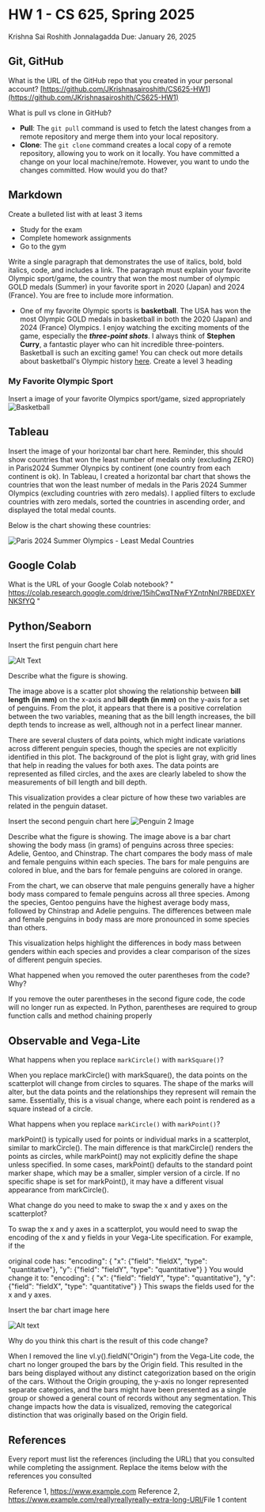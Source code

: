 # HW 1 - CS 625, Spring 2025

Krishna Sai Roshith Jonnalagadda 
Due: January 26, 2025

## Git, GitHub

What is the URL of the GitHub repo that you created in your personal account?
   [https://github.com/JKrishnasairoshith/CS625-HW1](https://github.com/JKrishnasairoshith/CS625-HW1)

What is pull vs clone in GitHub?
-  **Pull**: The `git pull` command is used to fetch the latest changes from a remote repository and merge them into your local repository.
- **Clone**: The `git clone` command creates a local copy of a remote repository, allowing you to work on it locally.
You have committed a change on your local machine/remote. However, you want to undo the changes committed. How would you do that?

## Markdown

Create a bulleted list with at least 3 items
- Study for the exam
- Complete homework assignments
- Go to the gym

Write a single paragraph that demonstrates the use of italics, bold, bold italics, code, and includes a link. The paragraph must explain your favorite Olympic sport/game, the country that won the most number of olympic GOLD medals (Summer) in your favorite sport in 2020 (Japan) and 2024 (France). You are free to include more information.
- One of my favorite Olympic sports is **basketball**. The USA has won the most Olympic GOLD medals in basketball in both the 2020 (Japan) and 2024 (France) Olympics. I enjoy watching the exciting moments of the game, especially the **_three-point shots_**. I always think of **Stephen Curry**, a fantastic player who can hit incredible three-pointers. Basketball is such an exciting game! You can check out more details about basketball's Olympic history [here](https://en.wikipedia.org/wiki/Basketball_at_the_Summer_Olympics).
Create a level 3 heading

### My Favorite Olympic Sport

Insert a image of your favorite Olympics sport/game, sized appropriately
![Basketball](https://github.com/JKrishnasairoshith/CS625-HW1/blob/main/Basketball.jpeg)
## Tableau

Insert the image of your horizontal bar chart here. Reminder, this should show countries that won the least number of medals only (excluding ZERO) in Paris2024 Summer Olynpics by continent (one country from each continent is ok).
In Tableau, I created a horizontal bar chart that shows the countries that won the least number of medals in the Paris 2024 Summer Olympics (excluding countries with zero medals). I applied filters to exclude countries with zero medals, sorted the countries in ascending order, and displayed the total medal counts.

Below is the chart showing these countries:

![Paris 2024 Summer Olympics - Least Medal Countries](https://github.com/JKrishnasairoshith/CS625-HW1/blob/main/Sheet%201%20(2).png?raw=true)
## Google Colab

What is the URL of your Google Colab notebook? " https://colab.research.google.com/drive/15ihCwqTNwFYZntnNnl7RBEDXEYNKSfYQ "

## Python/Seaborn

Insert the first penguin chart here

![Alt Text](https://github.com/JKrishnasairoshith/CS625-HW1/blob/main/Penguin%201.png)


Describe what the figure is showing.

The image above is a scatter plot showing the relationship between **bill length (in mm)** on the x-axis and **bill depth (in mm)** on the y-axis for a set of penguins. From the plot, it appears that there is a positive correlation between the two variables, meaning that as the bill length increases, the bill depth tends to increase as well, although not in a perfect linear manner.

There are several clusters of data points, which might indicate variations across different penguin species, though the species are not explicitly identified in this plot. The background of the plot is light gray, with grid lines that help in reading the values for both axes. The data points are represented as filled circles, and the axes are clearly labeled to show the measurements of bill length and bill depth.

This visualization provides a clear picture of how these two variables are related in the penguin dataset.

Insert the second penguin chart here
![Penguin 2 Image](https://github.com/JKrishnasairoshith/CS625-HW1/blob/main/Penguin%202.png)

Describe what the figure is showing.
The image above is a bar chart showing the body mass (in grams) of penguins across three species: Adelie, Gentoo, and Chinstrap. The chart compares the body mass of male and female penguins within each species. The bars for male penguins are colored in blue, and the bars for female penguins are colored in orange.

From the chart, we can observe that male penguins generally have a higher body mass compared to female penguins across all three species. Among the species, Gentoo penguins have the highest average body mass, followed by Chinstrap and Adelie penguins. The differences between male and female penguins in body mass are more pronounced in some species than others.

This visualization helps highlight the differences in body mass between genders within each species and provides a clear comparison of the sizes of different penguin species.

What happened when you removed the outer parentheses from the code? Why?

If you remove the outer parentheses in the second figure code, the code will no longer run as expected. In Python, parentheses are required to group function calls and method chaining properly

## Observable and Vega-Lite

What happens when you replace `markCircle()` with `markSquare()`?

When you replace markCircle() with markSquare(), the data points on the scatterplot will change from circles to squares. The shape of the marks will alter, but the data points and the relationships they represent will remain the same. Essentially, this is a visual change, where each point is rendered as a square instead of a circle.


What happens when you replace `markCircle()` with `markPoint()`?

markPoint() is typically used for points or individual marks in a scatterplot, similar to markCircle(). The main difference is that markCircle() renders the points as circles, while markPoint() may not explicitly define the shape unless specified. In some cases, markPoint() defaults to the standard point marker shape, which may be a smaller, simpler version of a circle. If no specific shape is set for markPoint(), it may have a different visual appearance from markCircle().

What change do you need to make to swap the x and y axes on the scatterplot?

To swap the x and y axes in a scatterplot, you would need to swap the encoding of the x and y fields in your Vega-Lite specification. For example, if the 

original code has:
"encoding": {
  "x": {"field": "fieldX", "type": "quantitative"},
  "y": {"field": "fieldY", "type": "quantitative"}
}
You would change it to:
"encoding": {
  "x": {"field": "fieldY", "type": "quantitative"},
  "y": {"field": "fieldX", "type": "quantitative"}
}
This swaps the fields used for the x and y axes.

Insert the bar chart image here

![Alt text](https://github.com/JKrishnasairoshith/CS625-HW1/blob/main/Vega-Lite.png)

Why do you think this chart is the result of this code change?

When I removed the line vl.y().fieldN("Origin") from the Vega-Lite code, the chart no longer grouped the bars by the Origin field. This resulted in the bars being displayed without any distinct categorization based on the origin of the cars. Without the Origin grouping, the y-axis no longer represented separate categories, and the bars might have been presented as a single group or showed a general count of records without any segmentation. This change impacts how the data is visualized, removing the categorical distinction that was originally based on the Origin field.

## References

Every report must list the references (including the URL) that you consulted while completing the assignment. Replace the items below with the references you consulted

 Reference 1, <https://www.example.com>
 Reference 2, <https://www.example.com/reallyreallyreally-extra-long-URI/>File 1 content
